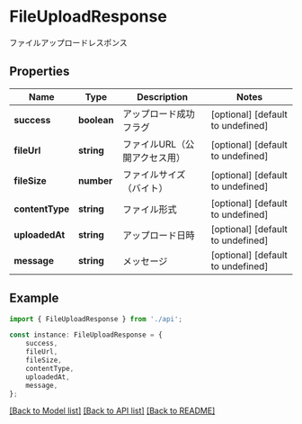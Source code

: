 # FileUploadResponse

ファイルアップロードレスポンス

## Properties

Name | Type | Description | Notes
------------ | ------------- | ------------- | -------------
**success** | **boolean** | アップロード成功フラグ | [optional] [default to undefined]
**fileUrl** | **string** | ファイルURL（公開アクセス用） | [optional] [default to undefined]
**fileSize** | **number** | ファイルサイズ（バイト） | [optional] [default to undefined]
**contentType** | **string** | ファイル形式 | [optional] [default to undefined]
**uploadedAt** | **string** | アップロード日時 | [optional] [default to undefined]
**message** | **string** | メッセージ | [optional] [default to undefined]

## Example

```typescript
import { FileUploadResponse } from './api';

const instance: FileUploadResponse = {
    success,
    fileUrl,
    fileSize,
    contentType,
    uploadedAt,
    message,
};
```

[[Back to Model list]](../README.md#documentation-for-models) [[Back to API list]](../README.md#documentation-for-api-endpoints) [[Back to README]](../README.md)
